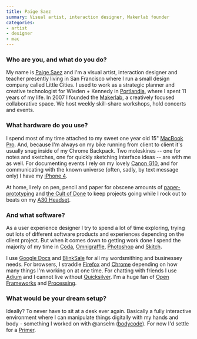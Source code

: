 ```yaml
---
title: Paige Saez
summary: Visual artist, interaction designer, Makerlab founder
categories:
- artist
- designer
- mac
---
```


### Who are you, and what do you do?

My name is [Paige Saez](http://paigesaez.org/ "Paige's website.") and I'm a visual artist, interaction designer and teacher presently living in San Francisco where I run a small design company called Little Cities. I used to work as a strategic planner and creative technologist for Wieden + Kennedy in [Portlandia](http://www.ifc.com/videos/portlandia-unemployment.php "The Portlandia 'Unemployment' skit."), where I spent 11 years of my life. In 2007 I founded the [Makerlab](http://makerlab.com/ "A collaborative space in SF."), a creatively focused collaborative space. We host weekly skill-share workshops, hold concerts and events.

### What hardware do you use?

I spend most of my time attached to my sweet one year old 15" [MacBook Pro][macbook-pro]. And, because I'm always on my bike running from client to client it's usually snug inside of my Chrome Backpack. Two moleskines -- one for notes and sketches, one for quickly sketching interface ideas -- are with me as well. For documenting events I rely on my lovely [Canon G10][powershot-g10], and for communicating with the known universe (often, sadly, by text message only) I have my [iPhone 4][iphone-4].

At home, I rely on pen, pencil and paper for obscene amounts of [paper-prototyping](http://www.userfocus.co.uk/articles/paperprototyping.html "A post on the myths of paper prototyping.") and [the Cult of Done](http://boingboing.net/2009/03/03/cult-of-done-manifes.html "A post on the Cult of Done.") to keep projects going while I rock out to beats on my [A30 Headset][a30].

### And what software?

As a user experience designer I try to spend a lot of time exploring, trying out lots of different software products and experiences depending on the client project. But when it comes down to getting work done I spend the majority of my time in [Coda][], [Omnigraffle][], [Photoshop][] and [Skitch][].

I use [Google Docs][google-docs] and [BlinkSale][] for all my wordsmithing and businessey needs. For browsers, I straddle [Firefox][] and [Chrome][] depending on how many things I'm working on at one time. For chatting with friends I use [Adium][] and I cannot live without [Quicksilver][]. I'm a huge fan of [Open Frameworks][openframeworks] and [Processing][].

### What would be your dream setup?

Ideally? To never have to sit at a desk ever again. Basically a fully interactive environment where I can manipulate things digitally with my hands and body - something I worked on with @anselm ([bodycode](http://slowcode.makerlab.org/index.php/Main_Page/ "A post on Body Code.")). For now I'd settle for a [Primer](http://en.wikipedia.org/wiki/The_Diamond_Age "The Wikipedia entry for The Diamond Age.").

[iphone-4]: https://en.wikipedia.org/wiki/IPhone_4 "A smartphone."
[a30]: https://www.astrogaming.com/a30/headsets "Street/gaming headphones."
[macbook-pro]: https://www.apple.com/macbook-pro/ "A laptop."
[powershot-g10]: https://www.usa.canon.com/cusa/support/consumer/digital_cameras/powershot_pro_series/powershot_g10 "A 14.7 megapixel camera."
[google-docs]: https://en.wikipedia.org/wiki/Google_Docs "A web-based office suite."
[skitch]: https://evernote.com/skitch/ "An always-on image editor for the Mac."
[adium]: https://en.wikipedia.org/wiki/Adium "A multi-protocol chat application for the Mac."
[firefox]: https://www.mozilla.org/en-US/firefox/new/ "A cross-platform open-source web browser."
[omnigraffle]: https://www.omnigroup.com/omnigraffle/ "Diagramming software for the Mac."
[openframeworks]: http://openframeworks.cc "A C++ library for creative projects."
[chrome]: https://www.google.com/intl/en/chrome/browser/ "A WebKit-based browser, where each tab runs in its own thread."
[coda]: https://panic.com/coda/ "A single-window HTML/web tool for the Mac."
[quicksilver]: https://qsapp.com/ "A data manipulator and launcher for the Mac."
[blinksale]: https://www.blinksale.com/ "An invoicing service."
[processing]: https://processing.org/ "A programming language/environment."
[photoshop]: https://www.adobe.com/products/photoshop.html "A bitmap image editor."
